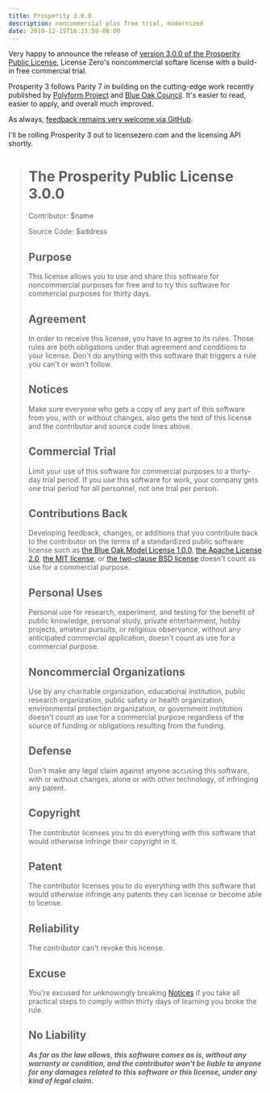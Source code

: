 ```yaml
---
title: Prosperity 3.0.0
description: noncommercial plus free trial, modernized
date: 2019-12-15T16:33:59-08:00
---
```


Very happy to announce the release of [version 3.0.0 of the Prosperity Public License](https://prosperitylicense.com/versions/3.0.0.html), License Zero's noncommercial softare license with a build-in free commercial trial.

Prosperity 3 follows Parity 7 in building on the cutting-edge work recently published by [Polyform Project](https://polyformproject.org) and [Blue Oak Council](https://blueoakcouncil.org/license).  It's easier to read, easier to apply, and overall much improved.

As always, [feedback remains very welcome via GitHub](https://github.com/licensezero/prosperity-public-license).

I'll be rolling Prosperity 3 out to licensezero.com and the licensing API shortly.

> # The Prosperity Public License 3.0.0
>
> Contributor: $name
>
> Source Code: $address
>
> ## Purpose
>
> This license allows you to use and share this software for noncommercial purposes for free and to try this software for commercial purposes for thirty days.
>
> ## Agreement
>
> In order to receive this license, you have to agree to its rules.  Those rules are both obligations under that agreement and conditions to your license.  Don't do anything with this software that triggers a rule you can't or won't follow.
>
> ## Notices
>
> Make sure everyone who gets a copy of any part of this software from you, with or without changes, also gets the text of this license and the contributor and source code lines above.
>
> ## Commercial Trial
>
> Limit your use of this software for commercial purposes to a thirty-day trial period.  If you use this software for work, your company gets one trial period for all personnel, not one trial per person.
>
> ## Contributions Back
>
> Developing feedback, changes, or additions that you contribute back to the contributor on the terms of a standardized public software license such as [the Blue Oak Model License 1.0.0](https://blueoakcouncil.org/license/1.0.0), [the Apache License 2.0](https://www.apache.org/licenses/LICENSE-2.0.html), [the MIT license](https://spdx.org/licenses/MIT.html), or [the two-clause BSD license](https://spdx.org/licenses/BSD-2-Clause.html) doesn't count as use for a commercial purpose.
>
> ## Personal Uses
>
> Personal use for research, experiment, and testing for the benefit of public knowledge, personal study, private entertainment, hobby projects, amateur pursuits, or religious observance, without any anticipated commercial application, doesn't count as use for a commercial purpose.
>
> ## Noncommercial Organizations
>
> Use by any charitable organization, educational institution, public research organization, public safety or health organization, environmental protection organization, or government institution doesn't count as use for a commercial purpose regardless of the source of funding or obligations resulting from the funding.
>
> ## Defense
>
> Don't make any legal claim against anyone accusing this software, with or without changes, alone or with other technology, of infringing any patent.
>
> ## Copyright
>
> The contributor licenses you to do everything with this software that would otherwise infringe their copyright in it.
>
> ## Patent
>
> The contributor licenses you to do everything with this software that would otherwise infringe any patents they can license or become able to license.
>
> ## Reliability
>
> The contributor can't revoke this license.
>
> ## Excuse
>
> You're excused for unknowingly breaking [Notices](#notices) if you take all practical steps to comply within thirty days of learning you broke the rule.
>
> ## No Liability
>
> ***As far as the law allows, this software comes as is, without any warranty or condition, and the contributor won't be liable to anyone for any damages related to this software or this license, under any kind of legal claim.***
